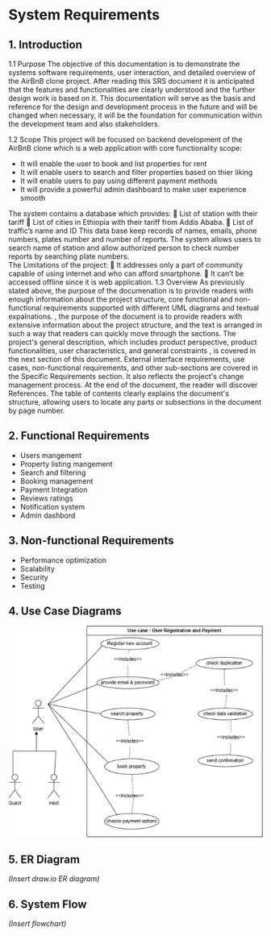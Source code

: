 # System Requirements

## 1. Introduction
1.1 Purpose 
The objective of this documentation is to demonstrate the systems software requirements, user interaction, and detailed overview of the AirBnB clone project. After reading this SRS document it is anticipated that the features and functionalities are clearly understood and the further design work is based on it. This documentation will serve as the basis and reference for the design and development process in the future and will be changed when necessary, it will be the foundation for communication within the development team and also stakeholders. 

1.2 Scope 
This project will be focused on backend development of the AirBnB clone which is a web application with core functionality scope:
- It will enable the user to book and list properties for rent
- It will enable users to search and filter properties based on thier liking
- It will enable users to pay using different payment methods
- It will provide a powerful admin dashboard to make user experience smooth

The system contains a database which provides: 
 List of station with their tariff 
 List of cities in Ethiopia with their tariff from Addis Ababa. 
 List of traffic’s name and ID 
This data base keep records of names, emails, phone numbers, plates number and number of 
reports. The system allows users to search name of station and allow authorized person to check 
number reports by searching plate numbers.  
The Limitations of the project: 
 It addresses only a part of community capable of using internet and who can afford smartphone. 
 It can’t be accessed offline since it is web application. 
1.3 Overview 
As previously stated above, the purpose of the documenation is to provide readers with enough information about the project structure, core functional and non-functional requirements supported with different UML diagrams and textual expalnations.
, the purpose of the document is to provide readers with extensive 
information about the project structure, and the text is arranged in such a way that readers can 
quickly move through the sections. The project's general description, which includes product 
perspective, product functionalities, user characteristics, and general constraints , is covered in 
the next section of this document. External interface requirements, use cases, non-functional 
requirements, and other sub-sections are covered in the Specific Requirements section. It also reflects the project's change management process. At the end of the document, the reader will 
discover References. 
The table of contents clearly explains the document's structure, allowing users to locate any 
parts or subsections in the document by page number. 

## 2. Functional Requirements
- Users mangement
- Property listing mangement
- Search and filtering
- Booking management
- Payment Integration
- Reviews ratings
- Notification system
- Admin dashbord

## 3. Non-functional Requirements
- Performance optimization
- Scalability
- Security
- Testing

## 4. Use Case Diagrams
<!--*(Insert draw.io diagram)*-->
![Use case diagram](use-case-diagram/use_case.drawio.png)

## 5. ER Diagram
*(Insert draw.io ER diagram)*

## 6. System Flow
*(Insert flowchart)*



